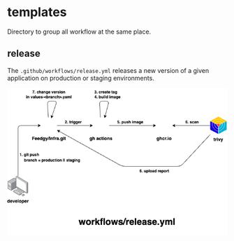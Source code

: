 # templates

Directory to group all workflow at the same place.

## release

The `.github/workflows/release.yml` releases a new version of a given application on production or staging environments.

![.github/workflows/release.yml](diagrams/img/release.png "Release workflows")
